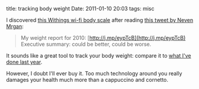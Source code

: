 title: tracking body weight
Date: 2011-01-10 20:03
tags: misc
 

I discovered [this Withings wi-fi body scale](http://www.withings.com/en/bodyscale/features) after reading [this tweet by Neven Mrgan](https://twitter.com/mrgan/status/17993820817854464):

> My weight report for 2010: [http://j.mp/eypTcB](http://j.mp/eypTcB) Executive summary: could be better, could be worse.

It sounds like a great tool to track your body weight: compare it to [what I've done last year](http://aadm.github.io/2010-09-24-allenamenti-2010.html).

However, I doubt I'll ever buy it. Too much technology around you really
damages your health much more than a cappuccino and cornetto.
